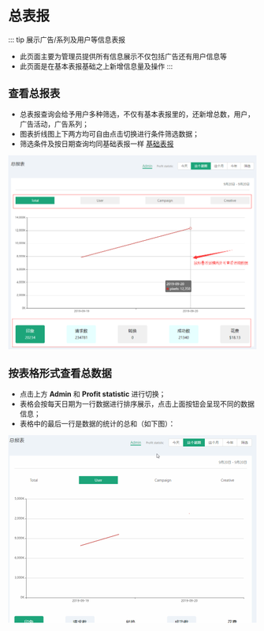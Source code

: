 # 总表报 #
::: tip 展示广告/系列及用户等信息表报
* 此页面主要为管理员提供所有信息展示不仅包括广告还有用户信息等
* 此页面是在基本表报基础之上新增信息量及操作
:::

## 查看总报表
* 总表报查询会给予用户多种筛选，不仅有基本表报里的，还新增总数，用户，广告活动，广告系列；
* 图表折线图上下两方均可自由点击切换进行条件筛选数据；
* 筛选条件及按日期查询均同基础表报一样 [基础表报](/zh/UsersManual/reports/Reports.html#查看活动报表)

![总图表](./img/GR/gr1.png "总图表")

## 按表格形式查看总数据
* 点击上方 **Admin** 和 **Profit statistic** 进行切换；
* 表格会按每天日期为一行数据进行排序展示，点击上面按钮会呈现不同的数据信息；
* 表格中的最后一行是数据的统计的总和（如下图）：

![总图表](./img/GR/gr2.gif "总图表")


